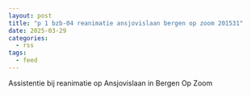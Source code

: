 ```yaml
---
layout: post
title: "p 1 bzb-04 reanimatie ansjovislaan bergen op zoom 201531"
date: 2025-03-29
categories: 
  - rss
tags: 
  - feed
---
```


Assistentie bij reanimatie op Ansjovislaan in Bergen Op Zoom
